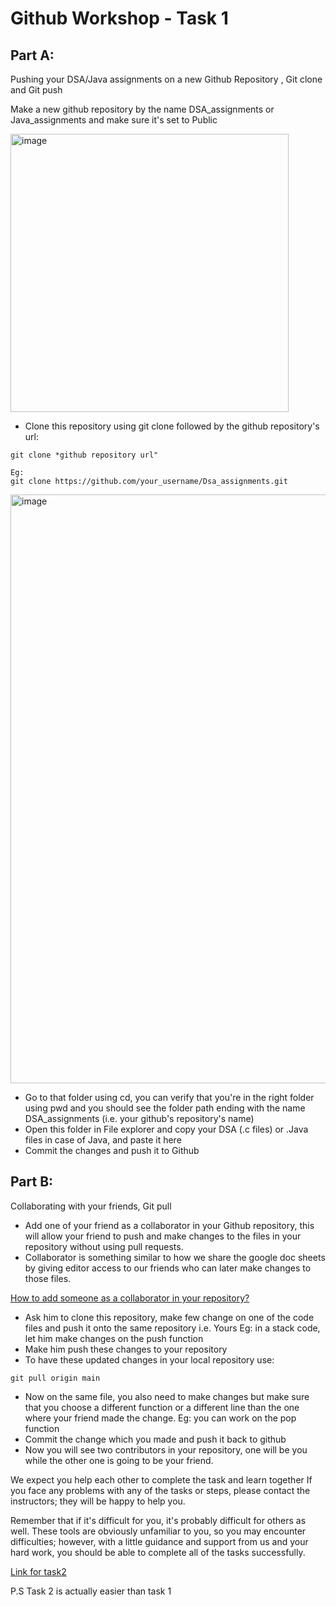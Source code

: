 # Github Workshop - Task 1

## Part A:
Pushing your DSA/Java assignments on a new Github Repository , Git clone and Git push

Make a new github repository by the name DSA_assignments or Java_assignments and make sure it's set to Public

 <img width="445" alt="image" src="https://user-images.githubusercontent.com/88235295/183469326-da5d1256-4ef7-4cda-93a5-501093f0c3df.png">

- Clone this repository using git clone followed by the github repository's url:
```
git clone *github repository url"

Eg:
git clone https://github.com/your_username/Dsa_assignments.git
```
<img width="942" alt="image" src="https://user-images.githubusercontent.com/88235295/183465766-66eaa2b0-94cf-4338-a6b3-05a9e4fb4c35.png">

- Go to that folder using cd, you can verify that you're in the right folder using pwd and you should see the folder path ending with the name DSA_assignments (i.e. your github's repository's name)
- Open this folder in File explorer and copy your DSA (.c files) or .Java files in case of Java, and paste it here
- Commit the changes and push it to Github 

## Part B:
Collaborating with your friends, Git pull
- Add one of your friend as a collaborator in your Github repository, this will allow your friend to push and make changes to the files in your repository without using pull requests.
- Collaborator is something similar to how we share the google doc sheets by giving editor access to our friends who can later make changes to those files.

 [How to add someone as a collaborator in your repository?](https://simpledev.io/lesson/add-collaborator-to-repo-github-1/)
- Ask him to clone this repository, make few change on one of the code files and push it onto the same repository i.e. Yours
  Eg: in a stack code, let him make changes on the push function
- Make him push these changes to your repository 
- To have these updated changes in your local repository use:
```
git pull origin main
```
- Now on the same file, you also need to make changes but make sure that you choose a different function or a different line than the one where your friend made the change.
 Eg: you can work on the pop function
- Commit the change which you made and push it back to github
- Now you will see two contributors in your repository, one will be you while the other one is going to be your friend.

We expect you help each other to complete the task and learn together
If you face any problems with any of the tasks or steps, please contact the instructors; they will be happy to help you.

Remember that if it's difficult for you, it's probably difficult for others as well. These tools are obviously unfamiliar to you, so you may encounter difficulties; however, with a little guidance and support from us and your hard work, you should be able to complete all of the tasks successfully.

[Link for task2](https://github.com/simarkaur28/task2)

P.S Task 2 is actually easier than task 1

